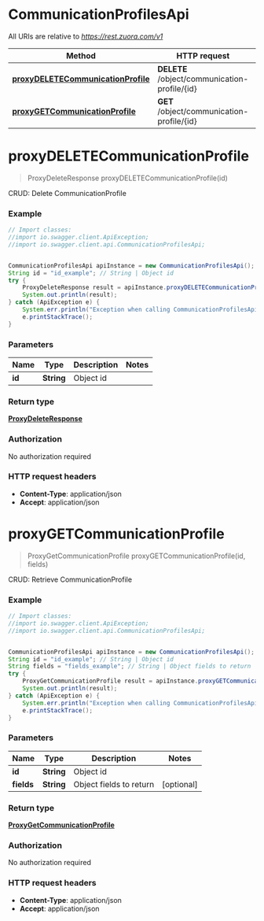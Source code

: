 # CommunicationProfilesApi

All URIs are relative to *https://rest.zuora.com/v1*

Method | HTTP request | Description
------------- | ------------- | -------------
[**proxyDELETECommunicationProfile**](CommunicationProfilesApi.md#proxyDELETECommunicationProfile) | **DELETE** /object/communication-profile/{id} | CRUD: Delete CommunicationProfile
[**proxyGETCommunicationProfile**](CommunicationProfilesApi.md#proxyGETCommunicationProfile) | **GET** /object/communication-profile/{id} | CRUD: Retrieve CommunicationProfile


<a name="proxyDELETECommunicationProfile"></a>
# **proxyDELETECommunicationProfile**
> ProxyDeleteResponse proxyDELETECommunicationProfile(id)

CRUD: Delete CommunicationProfile



### Example
```java
// Import classes:
//import io.swagger.client.ApiException;
//import io.swagger.client.api.CommunicationProfilesApi;


CommunicationProfilesApi apiInstance = new CommunicationProfilesApi();
String id = "id_example"; // String | Object id
try {
    ProxyDeleteResponse result = apiInstance.proxyDELETECommunicationProfile(id);
    System.out.println(result);
} catch (ApiException e) {
    System.err.println("Exception when calling CommunicationProfilesApi#proxyDELETECommunicationProfile");
    e.printStackTrace();
}
```

### Parameters

Name | Type | Description  | Notes
------------- | ------------- | ------------- | -------------
 **id** | **String**| Object id |

### Return type

[**ProxyDeleteResponse**](ProxyDeleteResponse.md)

### Authorization

No authorization required

### HTTP request headers

 - **Content-Type**: application/json
 - **Accept**: application/json

<a name="proxyGETCommunicationProfile"></a>
# **proxyGETCommunicationProfile**
> ProxyGetCommunicationProfile proxyGETCommunicationProfile(id, fields)

CRUD: Retrieve CommunicationProfile



### Example
```java
// Import classes:
//import io.swagger.client.ApiException;
//import io.swagger.client.api.CommunicationProfilesApi;


CommunicationProfilesApi apiInstance = new CommunicationProfilesApi();
String id = "id_example"; // String | Object id
String fields = "fields_example"; // String | Object fields to return
try {
    ProxyGetCommunicationProfile result = apiInstance.proxyGETCommunicationProfile(id, fields);
    System.out.println(result);
} catch (ApiException e) {
    System.err.println("Exception when calling CommunicationProfilesApi#proxyGETCommunicationProfile");
    e.printStackTrace();
}
```

### Parameters

Name | Type | Description  | Notes
------------- | ------------- | ------------- | -------------
 **id** | **String**| Object id |
 **fields** | **String**| Object fields to return | [optional]

### Return type

[**ProxyGetCommunicationProfile**](ProxyGetCommunicationProfile.md)

### Authorization

No authorization required

### HTTP request headers

 - **Content-Type**: application/json
 - **Accept**: application/json

